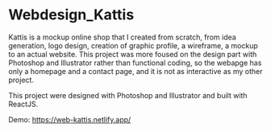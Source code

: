 # Webdesign_Kattis

Kattis is a mockup online shop that I created from scratch, from idea generation, logo design, creation of graphic profile, a wireframe, a mockup to an actual website. This project was more foused on the design part with Photoshop and Illustrator rather than functional coding, so the webapge has only a homepage and a contact page, and it is not as interactive as my other project.

This project were designed with Photoshop and Illustrator and built with ReactJS.

Demo: https://web-kattis.netlify.app/

